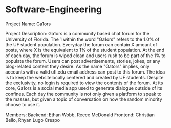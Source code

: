 # Software-Engineering
Project Name:
	Ga1ors

Project Description:
	Ga1ors is a community based chat forum for the University of Florida. The 1 within the word "Ga1ors" refers to the 1.0% of the UF student population.
	Everyday the forum can contain X amount of posts, where X is the equivalent to 1% of the student population. At the end of each day, the forum is wiped clean and users rush to be part of the 1% to populate the forum.
	Users can post advertisements, stories, jokes, or any blog-related content they desire. As the name "Gators" implies, only accounts with a valid ufl.edu email address can post to this forum.
	The idea is to keep the websitelocally centered and created by UF students. Despite the exclusivity, no login is required to view the contents of the forum.
	At its core, Ga1ors is a social media app used to generate dialogue outside of its confines. Each day the community is not only given a platform to speak to the masses, but given a topic of conversation on how the random minority choose to use it.

Members:
	Backend:
		Ethan Wobb,
		Reece McDonald
	Frontend:
		Christian Bello,
		Rhyan Lugo Crespo
